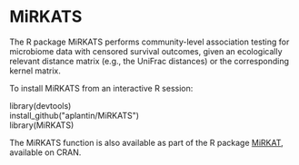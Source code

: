 # MiRKATS

The R package MiRKATS performs community-level association testing for microbiome data with censored survival outcomes, given an ecologically relevant distance matrix (e.g., the UniFrac distances) or the corresponding kernel matrix. 

To install MiRKATS from an interactive R session: 

  library(devtools) <br/>
  install_github("aplantin/MiRKATS") <br/>
  library(MiRKATS) <br/>

The MiRKATS function is also available as part of the R package [MiRKAT](https://cran.r-project.org/web/packages/MiRKAT/index.html), available on CRAN. 

